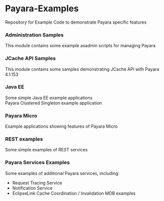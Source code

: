 # Payara-Examples
Repository for Example Code to demonstrate Payara specific features

### Administration Samples
This module contains some example asadmin scripts for managing Payara

### JCache API Samples
This module contains some samples demonstrating JCache API with Payara 4.1.153

### Java EE
Some simple Java EE example applications  
Payara Clustered Singleton example application

### Payara Micro
Example applications showing features of Payara Micro

### REST examples
Some simple examples of REST services

### Payara Services Examples
Some examples of additional Payara services, including:

* Request Tracing Service
* Notification Service
* EclipseLink Cache Coordination / Invalidation MDB examples
